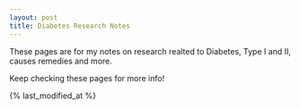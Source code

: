 ```yaml
---
layout: post
title: Diabetes Research Notes
---
```

These pages are for my notes on research realted to Diabetes, Type I and II, causes remedies and more.

Keep checking these pages for more info!

{% last_modified_at %}
